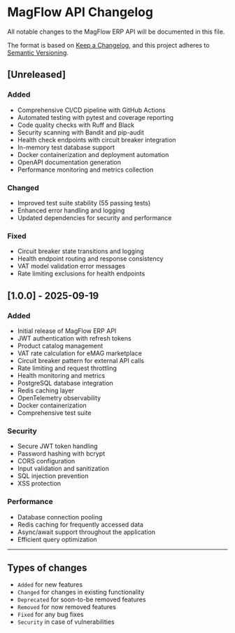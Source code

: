 # MagFlow API Changelog

All notable changes to the MagFlow ERP API will be documented in this file.

The format is based on [Keep a Changelog](https://keepachangelog.com/en/1.0.0/),
and this project adheres to [Semantic Versioning](https://semver.org/spec/v2.0.0.html).

## \[Unreleased\]

### Added

- Comprehensive CI/CD pipeline with GitHub Actions
- Automated testing with pytest and coverage reporting
- Code quality checks with Ruff and Black
- Security scanning with Bandit and pip-audit
- Health check endpoints with circuit breaker integration
- In-memory test database support
- Docker containerization and deployment automation
- OpenAPI documentation generation
- Performance monitoring and metrics collection

### Changed

- Improved test suite stability (55 passing tests)
- Enhanced error handling and logging
- Updated dependencies for security and performance

### Fixed

- Circuit breaker state transitions and logging
- Health endpoint routing and response consistency
- VAT model validation error messages
- Rate limiting exclusions for health endpoints

## \[1.0.0\] - 2025-09-19

### Added

- Initial release of MagFlow ERP API
- JWT authentication with refresh tokens
- Product catalog management
- VAT rate calculation for eMAG marketplace
- Circuit breaker pattern for external API calls
- Rate limiting and request throttling
- Health monitoring and metrics
- PostgreSQL database integration
- Redis caching layer
- OpenTelemetry observability
- Docker containerization
- Comprehensive test suite

### Security

- Secure JWT token handling
- Password hashing with bcrypt
- CORS configuration
- Input validation and sanitization
- SQL injection prevention
- XSS protection

### Performance

- Database connection pooling
- Redis caching for frequently accessed data
- Async/await support throughout the application
- Efficient query optimization

______________________________________________________________________

## Types of changes

- `Added` for new features
- `Changed` for changes in existing functionality
- `Deprecated` for soon-to-be removed features
- `Removed` for now removed features
- `Fixed` for any bug fixes
- `Security` in case of vulnerabilities
